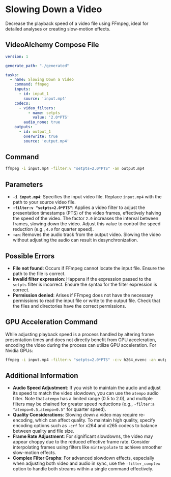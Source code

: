 # Slowing Down a Video

Decrease the playback speed of a video file using FFmpeg, ideal for detailed analyses or creating slow-motion effects.

## VideoAlchemy Compose File

```yaml
version: 1

generate_path: "./generated"

tasks:
  - name: Slowing Down a Video
    command: ffmpeg
    inputs:
      - id: input_1
        source: 'input.mp4'
    codecs:
      - video_filters:
          - name: setpts
            value: '2.0*PTS'
        audio_none: true
    outputs:
      - id: output_1
        overwrite: true
        source: 'output.mp4'
```

## Command

```bash
ffmpeg -i input.mp4 -filter:v "setpts=2.0*PTS" -an output.mp4
```


## Parameters

- **`-i input.mp4`**: Specifies the input video file. Replace `input.mp4` with the path to your source video file.
- **`-filter:v "setpts=2.0*PTS"`**: Applies a video filter to adjust the presentation timestamps (PTS) of the video frames, effectively halving the speed of the video. The factor `2.0` increases the interval between frames, slowing down the video. Adjust this value to control the speed reduction (e.g., `4.0` for quarter speed).
- **`-an`**: Removes the audio track from the output video. Slowing the video without adjusting the audio can result in desynchronization.

## Possible Errors

- **File not found**: Occurs if FFmpeg cannot locate the input file. Ensure the path to the file is correct.
- **Invalid filter expression**: Happens if the expression passed to the `setpts` filter is incorrect. Ensure the syntax for the filter expression is correct.
- **Permission denied**: Arises if FFmpeg does not have the necessary permissions to read the input file or write to the output file. Check that the files and directories have the correct permissions.

## GPU Acceleration Command

While adjusting playback speed is a process handled by altering frame presentation times and does not directly benefit from GPU acceleration, encoding the video during the process can utilize GPU acceleration. For Nvidia GPUs:

```bash
ffmpeg -i input.mp4 -filter:v "setpts=2.0*PTS" -c:v h264_nvenc -an output.mp4
```


## Additional Information

- **Audio Speed Adjustment**: If you wish to maintain the audio and adjust its speed to match the video slowdown, you can use the `atempo` audio filter. Note that `atempo` has a limited range (0.5 to 2.0), and multiple filters may be chained for greater speed reductions (e.g., `-filter:a "atempo=0.5,atempo=0.5"` for quarter speed).
- **Quality Considerations**: Slowing down a video may require re-encoding, which can affect quality. To maintain high quality, specify encoding options such as `-crf` for x264 and x265 codecs to balance between quality and file size.
- **Frame Rate Adjustment**: For significant slowdowns, the video may appear choppy due to the reduced effective frame rate. Consider interpolating frames using filters like `minterpolate` to achieve smoother slow-motion effects.
- **Complex Filter Graphs**: For advanced slowdown effects, especially when adjusting both video and audio in sync, use the `-filter_complex` option to handle both streams within a single command effectively.
